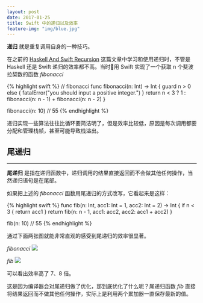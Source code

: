 ```yaml
---
layout: post
date: 2017-01-25
title: Swift 中的递归以及效率
feature-img: "img/blue.jpg"
---
```


**递归** 就是重复调用自身的一种技巧。

在之前的 [Haskell And Swift Recursion](https://github.com/redtwowolf/2017/01/19/Haskell-And-Swift-Recursion.html) 这篇文章中学习和使用递归时，不管是 Haskell 还是 Swift 递归的效率都不高。当时用 Swift 实现了一个获取 n 个斐波拉契数的函数 *fibonacci*

{% highlight swift %}
// fibonacci
func fibonacci(n: Int) -> Int {
    guard n > 0 else {
        fatalError("you should input a positive integer.")
    }
    return n < 3 ? 1 : fibonacci(n: n - 1) + fibonacci(n: n - 2)
}

fibonacci(n: 10)
// 55
{% endhighlight %}

递归实现一些算法往往比循环要简洁明了，但是效率比较低，原因是每次调用都要分配和管理栈帧，甚至可能导致栈溢出。

尾递归
---
---

**尾递归** 是指在递归函数中，递归调用的结果直接返回而不会做其他任何操作，当然递归语句是在尾部。

如果把上述的 *fibonacci* 函数用尾递归的方式改写，它看起来是这样：

{% highlight swift %}
func fib(n: Int, acc1: Int = 1, acc2: Int = 2) -> Int {
    if n < 3 {
        return acc1
    }
    return fib(n: n - 1, acc1: acc2, acc2: acc1 + acc2)
}

fib(n: 10)
// 55
{% endhighlight %}

通过下面两张图就能非常直观的感受到尾递归的效率很显著。

*fibonacci*
![](http://ogkg37m8j.bkt.clouddn.com/image/jpg/haskellandswift/function/recursion.jpg)

*fib*
![](http://ogkg37m8j.bkt.clouddn.com/image/jpg/haskellandswift/function/tailRecursion.jpg)

可以看出效率高了 7、8 倍。

这是因为编译器会对尾递归做了优化，那到底优化了什么呢？尾递归函数 *fib* 直接将结果返回而不做其他任何操作，实际上是利用两个累加器一直保存最新的值。

